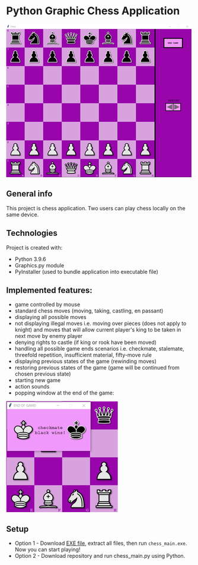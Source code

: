 # Python Graphic Chess Application
![Alt text](images/BOARD.png)

## General info
This project is chess application. Two users can play chess locally on the same device.

## Technologies
Project is created with:
* Python 3.9.6
* Graphics.py module
* PyInstaller (used to bundle application into executable file)

## Implemented features:
- game controlled by mouse
- standard chess moves (moving, taking, castling, en passant)
- displaying all possible moves
- not displaying illegal moves i.e. moving over pieces (does not apply to knight) and moves that will allow current player's king to be taken in next move by enemy player
- denying rights to castle (if king or rook have been moved)
- handling all possible game ends scenarios i.e. checkmate, stalemate, threefold repetition, insufficient material, fifty-move rule
- displaying previous states of the game (rewinding moves)
- restoring previous states of the game (game will be continued from chosen previous state)
- starting new game
- action sounds
- popping window at the end of the game:


![Alt text](images/CHECKMATE.png)

## Setup
* Option 1 - Download [EXE file](Chess_EXE_file), extract all files, then run ```chess_main.exe```. Now you can start playing!
* Option 2 - Download repository and run chess_main.py using Python.


